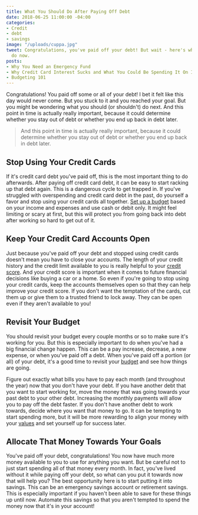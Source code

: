```yaml
---
title: What You Should Do After Paying Off Debt
date: 2018-06-25 11:00:00 -04:00
categories:
- Credit
- debt
- savings
image: "/uploads/cuppa.jpg"
tweet: Congratulations, you've paid off your debt! But wait - here's what you should
  do now.
posts:
- Why You Need an Emergency Fund
- Why Credit Card Interest Sucks and What You Could Be Spending It On Instead
- Budgeting 101
---
```


Congratulations! You paid off some or all of your debt! I bet it felt like this day would never come. But you stuck to it and you reached your goal. But you might be wondering what you should (or shouldn't) do next. And this point in time is actually really important, because it could determine whether you stay out of debt or whether you end up back in debt later.

> And this point in time is actually really important, because it could determine whether you stay out of debt or whether you end up back in debt later.

## Stop Using Your Credit Cards

If it's credit card debt you've paid off, this is the most important thing to do afterwards. After paying off credit card debt, it can be easy to start racking up that debt again. This is a dangerous cycle to get trapped in. If you've struggled with overspending and credit card debt in the past, do yourself a favor and stop using your credit cards all together. [Set up a budget](https://www.maggiegermano.com/blog/how-to-create-a-budget-that-works-for-you/) based on your income and expenses and use cash or debit only. It might feel limiting or scary at first, but this will protect you from going back into debt after working so hard to get out of it.

## Keep Your Credit Card Accounts Open

Just because you've paid off your debt and stopped using credit cards doesn't mean you have to close your accounts. The length of your credit history and the credit limit available to you is really helpful to your [credit score](https://www.maggiegermano.com/blog/care-about-your-credit-score). And your credit score is important when it comes to future financial decisions like buying a car or a home. So even if you're going to stop using your credit cards, keep the accounts themselves open so that they can help improve your credit score. If you don't want the temptation of the cards, cut them up or give them to a trusted friend to lock away. They can be open even if they aren't available to you!

## Revisit Your Budget

You should revisit your budget every couple months or so to make sure it's working for you. But this is especially important to do when you've had a big financial change happen. This can be a pay increase, decrease, a new expense, or when you've paid off a debt. When you've paid off a portion (or all) of your debt, it's a good time to revisit your [budget](https://www.maggiegermano.com/blog/budgeting-101/) and see how things are going. 

Figure out exactly what bills you have to pay each month (and throughout the year) now that you don't have your debt. If you have another debt that you want to start working for, move the money that was going towards your past debt to your other debt. Increasing the monthly payments will allow you to pay off the debt faster. If you don't have another debt to work towards, decide where you want that money to go. It can be tempting to start spending more, but it will be more rewarding to align your money with your [values](https://www.maggiegermano.com/blog/do-your-habits-and-values-align/) and set yourself up for success later.  

## Allocate That Money Towards Your Goals

You've paid off your debt, congratulations! You now have much more money available to you to use for anything you want. But be careful not to just start spending all of that money every month. In fact, you've lived without it while paying off your debt, so what can you put it towards now that will help you? The best opportunity here is to start putting it into savings. This can be an emergency savings account or retirement savings. This is especially important if you haven't been able to save for these things up until now. Automate this savings so that you aren't tempted to spend the money now that it's in your account!